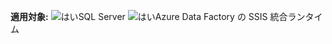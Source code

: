 <Token>**適用対象:** ![はい](media/yes.png)SQL Server ![はい](media/yes.png)Azure Data Factory の SSIS 統合ランタイム</Token>
